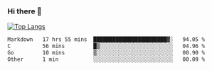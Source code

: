 ### Hi there 👋

<!--
**3Xpl0it3r/3Xpl0it3r** is a ✨ _special_ ✨ repository because its `README.md` (this file) appears on your GitHub profile.

Here are some ideas to get you started:

- 🔭 I’m currently working on ...
- 🌱 I’m currently learning ...
- 👯 I’m looking to collaborate on ...
- 🤔 I’m looking for help with ...
- 💬 Ask me about ...
- 📫 How to reach me: ...
- 😄 Pronouns: ...
- ⚡ Fun fact: ...
-->


[![Top Langs](https://github-readme-stats.vercel.app/api/top-langs/?username=3Xpl0it3r&layout=compact)](https://github.com/3Xpl0it3r/3Xpl0it3r)

<!--START_SECTION:waka-->

```txt
Markdown   17 hrs 55 mins  ███████████████████████▓░   94.05 %
C          56 mins         █▒░░░░░░░░░░░░░░░░░░░░░░░   04.96 %
Go         10 mins         ▒░░░░░░░░░░░░░░░░░░░░░░░░   00.90 %
Other      1 min           ░░░░░░░░░░░░░░░░░░░░░░░░░   00.09 %
```

<!--END_SECTION:waka-->
